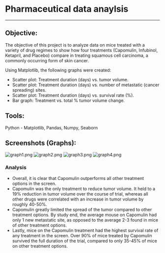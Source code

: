 # Pharmaceutical data anaylsis

- - -

## **Objective:**
The objective of this project is to analyze data on mice treated with a variety of drug regimes to show how four treatments (Capomulin, Infubinol, Ketapril, and Placebo) compare in treating squamous cell carcinoma, a commonly occurring form of skin cancer. 

Using Matplotlib, the following graphs were created:
* Scatter plot: Treatment duration (days) vs. tumor volume.
* Scatter plot: Treatment duration (days) vs. number of metastatic (cancer spreading) sites.
* Scatter plot: Treatment duration (days) vs. survival rate (%).
* Bar graph: Treatment vs. total % tumor volume change.

## **Tools:**
Python -  Matplotlib, Pandas, Numpy, Seaborn

## **Screenshots (Graphs):**
![graph1.png](images/Fig1.PNG)
![graph2.png](images/Fig2.PNG)
![graph3.png](images/Fig3.PNG)
![graph4.png](images/Fig4.PNG)

### Analysis

* Overall, it is clear that Capomulin outperforms all other treatment options in the screen.
* Capomulin was the only treatment to reduce tumor volume. It held to a 19% reduction in tumor volume over the course of trial, whereas all other drugs were correlated with an increase in tumor volume by roughly 40-50%.
* Capomulin greatly limited the spread of the tumor compared to other treatment options. By study end, the average mouse on Capomulin had only 1 new metastatic site, as opposed to the average 2-3 found in mice of other treatment options.
* Lastly, mice on the Capomulin treatment had the highest survival rate of any treatment in the screen. Over 90% of mice treated by Capomulin survived the full duration of the trial, compared to only 35-45% of mice on other treatment options.


